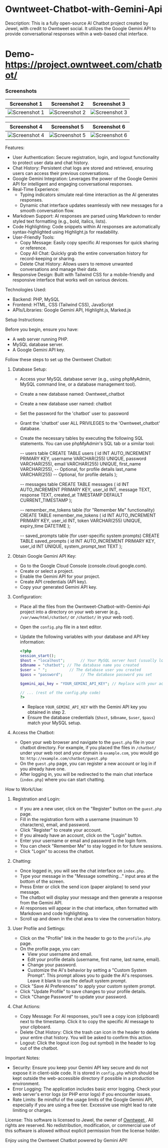 # Owntweet-Chatbot-with-Gemini-Api

Description:
This is a fully open-source AI Chatbot project created by Jewel, with credit to Owntweet social.
It utilizes the Google Gemini API to provide conversational responses within a web-based chat interface.

# Demo- https://project.owntweet.com/chatbot/

### Screenshots

| Screenshot 1 | Screenshot 2 | Screenshot 3 |
|-------------|-------------|-------------|
| ![Screenshot 1](https://github.com/mkjuel25/Owntweet-Chatbot-with-Gemini-Api/blob/main/images/Screenshot/chatPage.jpg) | ![Screenshot 2](https://github.com/mkjuel25/Owntweet-Chatbot-with-Gemini-Api/blob/main/images/Screenshot/conversation.jpg) | ![Screenshot 3](https://github.com/mkjuel25/Owntweet-Chatbot-with-Gemini-Api/blob/main/images/Screenshot/profile.jpg) |

| Screenshot 4 | Screenshot 5 | Screenshot 6 |
|-------------|-------------|-------------|
| ![Screenshot 4](https://github.com/mkjuel25/Owntweet-Chatbot-with-Gemini-Api/blob/main/images/Screenshot/aiPreferenceOption.jpg) | ![Screenshot 5](https://github.com/mkjuel25/Owntweet-Chatbot-with-Gemini-Api/blob/main/images/Screenshot/aiPreferenceOption.jpg) | ![Screenshot 6](https://github.com/mkjuel25/Owntweet-Chatbot-with-Gemini-Api/blob/main/images/Screenshot/register.jpg) |



Features:

* User Authentication: Secure registration, login, and logout functionality to protect user data and chat history.
* Chat History: Persistent chat logs are stored and retrieved, ensuring users can access their previous conversations.
* Google Gemini Integration: Leverages the power of the Google Gemini API for intelligent and engaging conversational responses.
* Real-Time Experience:
    * Typing indicators simulate real-time interaction as the AI generates responses.
    * Dynamic chat interface updates seamlessly with new messages for a smooth conversation flow.
* Markdown Support: AI responses are parsed using Markdown to render styled text formatting (e.g., bold, italics, lists).
* Code Highlighting: Code snippets within AI responses are automatically syntax-highlighted using Highlight.js for readability.
* User-Friendly Tools:
    * Copy Message: Easily copy specific AI responses for quick sharing or reference.
    * Copy All Chat: Quickly grab the entire conversation history for record-keeping or sharing.
    * Delete Chat History: Allows users to remove unwanted conversations and manage their data.
* Responsive Design: Built with Tailwind CSS for a mobile-friendly and responsive interface that works well on various devices.

Technologies Used:

* Backend: PHP, MySQL
* Frontend: HTML, CSS (Tailwind CSS), JavaScript
* APIs/Libraries: Google Gemini API, Highlight.js, Marked.js

Setup Instructions:

Before you begin, ensure you have:
* A web server running PHP.
* MySQL database server.
* A Google Gemini API key.

Follow these steps to set up the Owntweet Chatbot:

1. Database Setup:
   * Access your MySQL database server (e.g., using phpMyAdmin, MySQL command line, or a database management tool).
   * Create a new database named: Owntweet_chatbot
   * Create a new database user named: chatbot
   * Set the password for the 'chatbot' user to: password
   * Grant the 'chatbot' user ALL PRIVILEGES to the 'Owntweet_chatbot' database.
   * Create the necessary tables by executing the following SQL statements. You can use phpMyAdmin's SQL tab or a similar tool:

     -- users table
     CREATE TABLE users (
         id INT AUTO_INCREMENT PRIMARY KEY,
         username VARCHAR(255) UNIQUE,
         password VARCHAR(255),
         email VARCHAR(255) UNIQUE,
         first_name VARCHAR(255), -- Optional, for profile details
         last_name VARCHAR(255)   -- Optional, for profile details
     );

     -- messages table
     CREATE TABLE messages (
         id INT AUTO_INCREMENT PRIMARY KEY,
         user_id INT,
         message TEXT,
         response TEXT,
         created_at TIMESTAMP DEFAULT CURRENT_TIMESTAMP
     );

     -- remember_me_tokens table (for "Remember Me" functionality)
     CREATE TABLE remember_me_tokens (
         id INT AUTO_INCREMENT PRIMARY KEY,
         user_id INT,
         token VARCHAR(255) UNIQUE,
         expiry_time DATETIME
     );

     -- saved_prompts table (for user-specific system prompts)
     CREATE TABLE saved_prompts (
         id INT AUTO_INCREMENT PRIMARY KEY,
         user_id INT UNIQUE,
         system_prompt_text TEXT
     );


2. Obtain Google Gemini API Key:
   * Go to the Google Cloud Console (console.cloud.google.com).
   * Create or select a project.
   * Enable the Gemini API for your project.
   * Create API credentials (API key).
   * Copy your generated Gemini API key.

3. Configuration:
   * Place all the files from the Owntweet-Chatbot-with-Gemini-Api project into a directory on your web server (e.g., `/var/www/html/chatbot/` or `/chatbot/` in your web root).
   * Open the `config.php` file in a text editor.
   * Update the following variables with your database and API key information:

     ```php
     <?php
     session_start();
     $host = "localhost";       // Your MySQL server host (usually localhost)
     $dbname = "chatbot"; // The database name you created
     $user = " ";          // The database user you created
     $pass = "password";        // The database password you set

     $gemini_api_key = "YOUR_GEMINI_API_KEY"; // Replace with your actual Gemini API key

     // ... (rest of the config.php code)
     ?>
     ```
     * Replace `YOUR_GEMINI_API_KEY` with the Gemini API key you obtained in step 2.
     * Ensure the database credentials (`$host`, `$dbname`, `$user`, `$pass`) match your MySQL setup.

4. Access the Chatbot:
   * Open your web browser and navigate to the `guest.php` file in your chatbot directory. For example, if you placed the files in `/chatbot/` under your web root and your domain is `example.com`, you would go to: `http://example.com/chatbot/guest.php`
   * On the `guest.php` page, you can register a new account or log in if you already have one.
   * After logging in, you will be redirected to the main chat interface (`index.php`) where you can start chatting.

How to Work/Use:

1. Registration and Login:
   * If you are a new user, click on the "Register" button on the `guest.php` page.
   * Fill in the registration form with a username (maximum 10 characters), email, and password.
   * Click "Register" to create your account.
   * If you already have an account, click on the "Login" button.
   * Enter your username or email and password in the login form.
   * You can check "Remember Me" to stay logged in for future sessions.
   * Click "Login" to access the chatbot.

2. Chatting:
   * Once logged in, you will see the chat interface on `index.php`.
   * Type your message in the "Message something..." input area at the bottom of the screen.
   * Press Enter or click the send icon (paper airplane) to send your message.
   * The chatbot will display your message and then generate a response from the Gemini API.
   * AI responses will appear in the chat interface, often formatted with Markdown and code highlighting.
   * Scroll up and down in the chat area to view the conversation history.

3. User Profile and Settings:
   * Click on the "Profile" link in the header to go to the `profile.php` page.
   * On the profile page, you can:
     * View your username and email.
     * Edit your profile details (username, first name, last name, email).
     * Change your password.
     * Customize the AI's behavior by setting a "Custom System Prompt". This prompt allows you to guide the AI's responses. Leave it blank to use the default system prompt.
   * Click "Save AI Preferences" to apply your custom system prompt.
   * Click "Update Profile" to save changes to your profile details.
   * Click "Change Password" to update your password.

4. Chat Actions:
   * Copy Message: For AI responses, you'll see a copy icon (clipboard) next to the timestamp. Click it to copy the specific AI message to your clipboard.
   * Delete Chat History: Click the trash can icon in the header to delete your entire chat history. You will be asked to confirm this action.
   * Logout: Click the logout icon (log out symbol) in the header to log out of the chatbot.

Important Notes:

* Security: Ensure you keep your Gemini API key secure and do not expose it in client-side code. It is stored in `config.php` which should be kept outside the web-accessible directory if possible in a production environment.
* Error Logging: The application includes basic error logging. Check your web server's error logs (or PHP error logs) if you encounter issues.
* Rate Limits: Be mindful of the usage limits of the Google Gemini API, especially if you are using a free tier. Excessive use might lead to rate limiting or charges.

License:
This software is licensed to Jewel, the owner of [Owntweet ](https://owntweet.com).
All rights are reserved. No redistribution, modification, or commercial use of this software is allowed without explicit permission from the license holder.

Enjoy using the Owntweet Chatbot powered by Gemini API!
